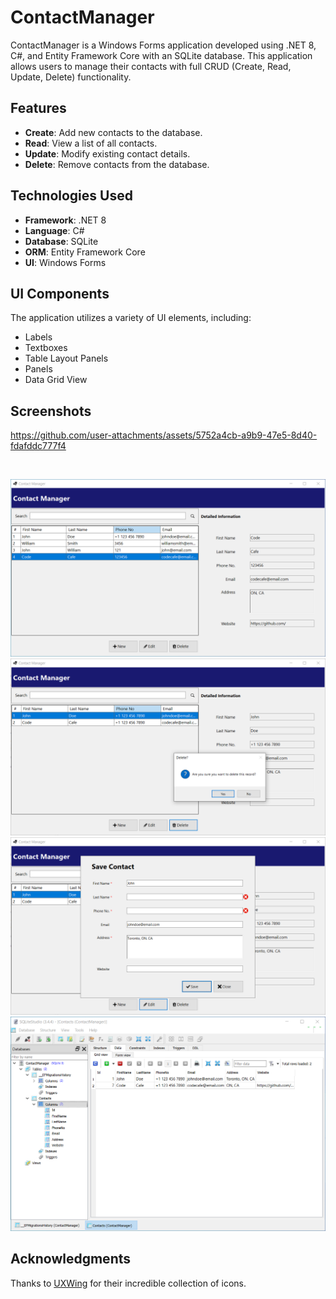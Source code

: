 # ContactManager

ContactManager is a Windows Forms application developed using .NET 8, C#, and Entity Framework Core with an SQLite database. This application allows users to manage their contacts with full CRUD (Create, Read, Update, Delete) functionality.

## Features

- **Create**: Add new contacts to the database.
- **Read**: View a list of all contacts.
- **Update**: Modify existing contact details.
- **Delete**: Remove contacts from the database.

## Technologies Used

- **Framework**: .NET 8
- **Language**: C#
- **Database**: SQLite
- **ORM**: Entity Framework Core
- **UI**: Windows Forms

## UI Components

The application utilizes a variety of UI elements, including:

- Labels
- Textboxes
- Table Layout Panels
- Panels
- Data Grid View

## Screenshots

https://github.com/user-attachments/assets/5752a4cb-a9b9-47e5-8d40-fdafddc777f4

<br/>
<p align="center">
  <img src="./assets/01.png" alt="Contact Manager"/>
  <img src="./assets/02.png" alt="Contact Manager"/>
  <img src="./assets/03.png" alt="Contact Manager"/>
  <img src="./assets/04.png" alt="Contact Manager"/>
</p>

## Acknowledgments
Thanks to [UXWing](https://uxwing.com) for their incredible collection of icons.
